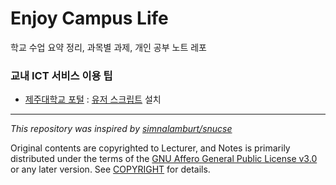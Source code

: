 # Enjoy Campus Life

학교 수업 요약 정리, 과목별 과제, 개인 공부 노트 레포

### 교내 ICT 서비스 이용 팁

- [제주대학교 포털](https://portal.jejunu.ac.kr) : [유저 스크립트](https://github.com/mu-hun/jejunu-sw/raw/refs/heads/master/portal.user.js) 설치

---

_This repository was inspired by [simnalamburt/snucse](https://github.com/simnalamburt/snucse)_

Original contents are copyrighted to Lecturer, and Notes is primarily distributed under the terms of the [GNU Affero General Public License v3.0](./LICENSE) or any later version. See [COPYRIGHT](./COPYRIGHT) for details.
